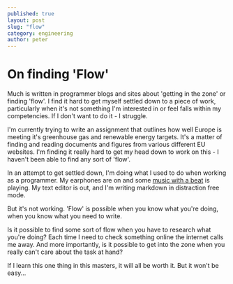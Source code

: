 ```yaml
---
published: true
layout: post
slug: "flow"
category: engineering
author: peter
---
```


# On finding 'Flow'

Much is written in programmer blogs and sites about 'getting in the zone' or finding 'flow'. I find it hard to get myself settled down to a piece of work, particularly when it's not something I'm interested in or feel falls within my competencies. If I don't want to do it - I struggle.

I'm currently trying to write an assignment that outlines how well Europe is meeting it's greenhouse gas and renewable energy targets. It's a matter of finding and reading documents and figures from various different EU websites. I'm finding it really hard to get my head down to work on this - I haven't been able to find any sort of 'flow'.

In an attempt to get settled down, I'm doing what I used to do when working as a programmer. My earphones are on and some [music with a beat][1] is playing.
My text editor is out, and I'm writing markdown in distraction free mode.

But it's not working. 'Flow' is possible when you know what you're doing, when you know what you need to write. 

Is it possible to find some sort of flow when you have to research what you're doing? Each time I need to check something online the internet calls me away.
And more importantly, is it possible to get into the zone when you really can't care about the task at hand?

If I learn this one thing in this masters, it will all be worth it. But it won't be easy...

  [1]: https://notsquares.bandcamp.com/